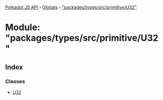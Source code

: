 [Polkadot JS API](../README.md) › [Globals](../globals.md) › ["packages/types/src/primitive/U32"](_packages_types_src_primitive_u32_.md)

# Module: "packages/types/src/primitive/U32"

## Index

### Classes

* [U32](../classes/_packages_types_src_primitive_u32_.u32.md)
